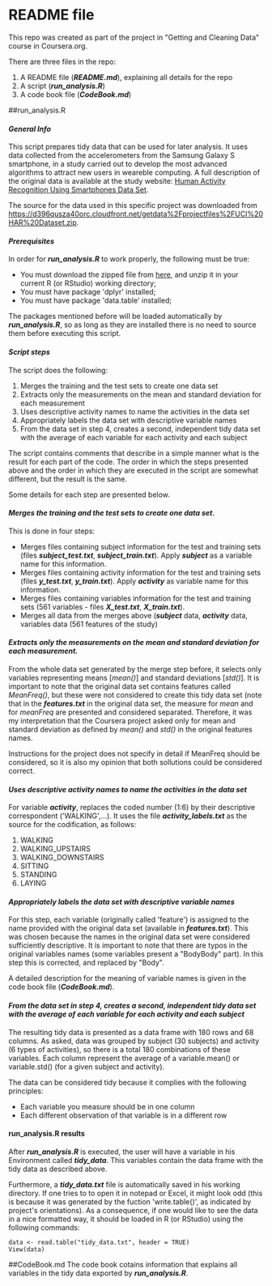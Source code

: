 
README file
=============
This repo was created as part of the project in "Getting and Cleaning Data" course in Coursera.org.

There are three files in the repo:

1. A README file (**_README.md_**), explaining all details for the repo
2. A script (**_run_analysis.R_**)
3. A code book file (**_CodeBook.md_**)

##run_analysis.R
#### *General Info*
This script prepares tidy data that can be used for later analysis. It uses data collected from the accelerometers from the Samsung Galaxy S smartphone, in a study carried out to develop the most advanced algorithms to attract new users in weareble computing. A full description of the original data is available at the study website: [Human Activity Recognition Using Smartphones Data Set](http://archive.ics.uci.edu/ml/datasets/Human+Activity+Recognition+Using+Smartphones).

The source for the data used in this specific project was downloaded from https://d396qusza40orc.cloudfront.net/getdata%2Fprojectfiles%2FUCI%20HAR%20Dataset.zip.

#### *Prerequisites*
In order for **_run_analysis.R_** to work properly, the following must be true:
* You must download the zipped file from [here](https://d396qusza40orc.cloudfront.net/getdata%2Fprojectfiles%2FUCI%20HAR%20Dataset.zip), and unzip it in your current R (or RStudio) working directory;
* You must have package 'dplyr' installed;
* You must have package 'data.table' installed;

The packages mentioned before will be loaded automatically by **_run_analysis.R_**, so as long as they are installed there is no need to source them before executing this script.

#### *Script steps*
The script does the following:

1. Merges the training and the test sets to create one data set
2. Extracts only the measurements on the mean and standard deviation for each measurement
3. Uses descriptive activity names to name the activities in the data set
4. Appropriately labels the data set with descriptive variable names
5. From the data set in step 4, creates a second, independent tidy data set with the average of each variable for each activity and each subject

The script contains comments that describe in a simple manner what is the result for each part of the code. The order in which the steps presented above and the order in which they are executed in the script are somewhat different, but the result is the same.

Some details for each step are presented below.

#### *Merges the training and the test sets to create one data set.*
This is done in four steps:
* Merges files containing subject information for the test and training sets (files **_subject_test.txt_**, **_subject_train.txt_**). Apply **_subject_** as a variable name for this information.
* Merges files containing activity information for the test and training sets (files **_y_test.txt_**, **_y_train.txt_**). Apply **_activity_** as variable name for this information.
* Merges files containing variables information for the test and training sets (561 variables - files **_X_test.txt_**, **_X_train.txt_**).
* Merges all data from the merges above (**_subject_** data, **_activity_** data, variables data (561 features of the study)

#### *Extracts only the measurements on the mean and standard deviation for each measurement.*
From the whole data set generated by the merge step before, it selects only variables representing means [*mean()*] and standard deviations [*std()*].
It is important to note that the original data set contains features called *MeanFreq()*, but these were not considered to create this tidy data set (note that in the **_features.txt_** in the original data set, the measure for *mean* and for *meanFreq* are presented and considered separated. Therefore, it was my interpretation that the Coursera project asked only for mean and standard deviation as defined by *mean()* and *std()* in the original features names.

Instructions for the project does not specify in detail if MeanFreq should be considered, so it is also my opinion that both sollutions could be considered correct.

#### *Uses descriptive activity names to name the activities in the data set*
For variable **_activity_**, replaces the coded number (1:6) by their descriptive correspondent ('WALKING',...). It uses the file **_activity_labels.txt_** as the source for the codification, as follows:

1. WALKING
2. WALKING_UPSTAIRS
3. WALKING_DOWNSTAIRS
4. SITTING
5. STANDING
6. LAYING


#### *Appropriately labels the data set with descriptive variable names*
For this step, each variable (originally called 'feature') is assigned to the name provided with the original data set (available in **_features.txt_**). This was chosen because the names in the original data set were considered sufficiently descriptive. It is important to note that there are typos in the original variables names (some variables present a "BodyBody" part). In this step this is corrected, and replaced by "Body".

A detailed description for the meaning of variable names is given in the code book file (**_CodeBook.md_**).

#### *From the data set in step 4, creates a second, independent tidy data set with the average of each variable for each activity and each subject*
The resulting tidy data is presented as a data frame with 180 rows and 68 columns. As asked, data was grouped by subject (30 subjects) and activity (6 types of activities), so there is a total 180 combinations of these variables.
Each column represent the average of a variable.mean() or variable.std() (for a given subject and activity).

The data can be considered tidy because it complies with the following principles:
* Each variable you measure should be in one column
* Each different observation of that variable is in a different row

#### run_analysis.R results
After **_run_analysis.R_** is executed, the user will have a variable in his Environment called **_tidy_data_**. This variables contain the data frame with the tidy data as described above.

Furthermore, a **_tidy_data.txt_** file is automatically saved in his working directory. If one tries to to open it in notepad or Excel, it might look odd (this is because it was generated by the fuction 'write.table()', as indicated by project's orientations). As a consequence, if one would like to see the data in a nice formatted way, it should be loaded in R (or RStudio) using the following commands:

```
data <- read.table("tidy_data.txt", header = TRUE)
View(data)
```

##CodeBook.md
The code book cotains information that explains all variables in the tidy data exported by **_run_analysis.R_**.
